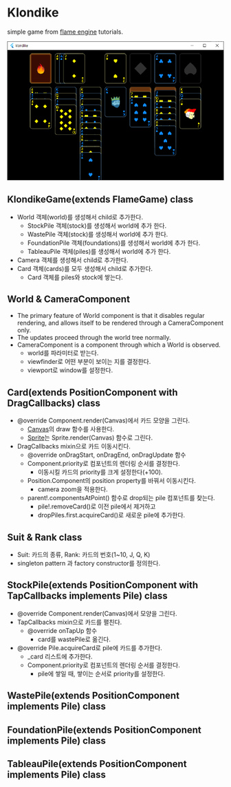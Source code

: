 # Klondike

simple game from [flame engine](https://github.com/flame-engine/flame) tutorials.

![screen.png](screen.png)

## KlondikeGame(extends FlameGame) class
* World 객체(world)를 생성해서 child로 추가한다.
  * StockPile 객체(stock)를 생성해서 world에 추가 한다. 
  * WastePile 객체(stock)를 생성해서 world에 추가 한다.
  * FoundationPile 객체(foundations)를 생성해서 world에 추가 한다.
  * TableauPile 객체(piles)를 생성해서 world에 추가 한다.
* Camera 객체를 생성해서 child로 추가한다.
* Card 객체(cards)를 모두 생성해서 child로 추가한다.
  * Card 객체를 piles와 stock에 쌓는다.

## World & CameraComponent
* The primary feature of World component is that it disables regular rendering, and allows itself to be rendered through a CameraComponent only.
* The updates proceed through the world tree normally.
* CameraComponent is a component through which a World is observed.
  * world를 파라미터로 받는다.
  * viewfinder로 어떤 부분이 보이는 지를 결정한다.
  * viewport로 window를 설정한다.

## Card(extends PositionComponent with DragCallbacks) class
* @override Component.render(Canvas)에서 카드 모양을 그린다.
  * [Canvas](https://api.flutter.dev/flutter/dart-ui/Canvas-class.html)의 draw 함수를 사용한다.
  * [Sprite](https://pub.dev/documentation/flame/latest/sprite/Sprite-class.html)는 Sprite.render(Canvas) 함수로 그린다.
* DragCallbacks mixin으로 카드 이동시킨다.
  * @override onDragStart, onDragEnd, onDragUpdate 함수
  * Component.priority로 컴포넌트의 렌더링 순서를 결정한다.
    * 이동시킬 카드의 priority를 크게 설정한다(+100).
  * Position.Component의 position property를 바꿔서 이동시킨다.
    * camera zoom을 적용한다.
  * parent!.componentsAtPoint() 함수로 drop되는 pile 컴포넌트를 찾는다.
    * pile!.removeCard()로 이전 pile에서 제거하고
    * dropPiles.first.acquireCard()로 새로운 pile에 추가한다.

## Suit & Rank class
* Suit: 카드의 종류, Rank: 카드의 번호(1~10, J, Q, K)
* singleton pattern 과 factory constructor를 정의한다.

## StockPile(extends PositionComponent with TapCallbacks implements Pile) class
* @override Component.render(Canvas)에서 모양을 그린다.
* TapCallbacks mixin으로 카드를 펼친다.
  * @override onTapUp 함수
    * card를 wastePile로 옮긴다.
* @override Pile.acquireCard로 pile에 카드를 추가한다.
  * _card 리스트에 추가한다. 
  * Component.priority로 컴포넌트의 렌더링 순서를 결정한다.
    * pile에 쌓일 때, 쌓이는 순서로 priority를 설정한다.

## WastePile(extends PositionComponent implements Pile) class
## FoundationPile(extends PositionComponent implements Pile) class
## TableauPile(extends PositionComponent implements Pile) class
